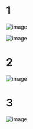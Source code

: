 # 1 
![image](https://user-images.githubusercontent.com/110179869/189610300-f437280c-af17-4a2d-9417-856f75ea6197.png)

![image](https://user-images.githubusercontent.com/110179869/189610440-a4097577-d35b-4a8b-a36e-244e193c7717.png)
# 2
![image](https://user-images.githubusercontent.com/110179869/189611298-4558032d-3308-426c-95eb-7fb8259842a3.png)

# 3
![image](https://user-images.githubusercontent.com/110179869/189612929-f813d500-8c31-4b1f-bc9f-5f4d713046b7.png)
